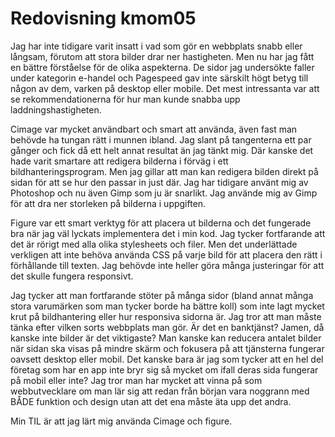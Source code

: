 ---
---
Redovisning kmom05
=========================

Jag har inte tidigare varit insatt i vad som gör en webbplats snabb eller långsam, förutom att stora bilder drar ner hastigheten. Men nu har jag fått en bättre förståelse för de olika aspekterna. De sidor jag undersökte faller under kategorin e-handel och Pagespeed gav inte särskilt högt betyg till någon av dem, varken på desktop eller mobile. Det mest intressanta var att se rekommendationerna för hur man kunde snabba upp laddningshastigheten.

Cimage var mycket användbart och smart att använda, även fast man behövde ha tungan rätt i munnen ibland. Jag slant på tangenterna ett par gånger och fick då ett helt annat resultat än jag tänkt mig. Där kanske det hade varit smartare att redigera bilderna i förväg i ett bildhanteringsprogram. Men jag gillar att man kan redigera bilden direkt på sidan för att se hur den passar in just där. Jag har tidigare använt mig av Photoshop och nu även Gimp som ju är snarlikt. Jag använde mig av Gimp för att dra ner storleken på bilderna i uppgiften.

Figure var ett smart verktyg för att placera ut bilderna och det fungerade bra när jag väl lyckats implementera det i min kod. Jag tycker fortfarande att det är rörigt med alla olika stylesheets och filer. Men det underlättade verkligen att inte behöva använda CSS på varje bild för att placera den rätt i förhållande till texten. Jag behövde inte heller göra många justeringar för att det skulle fungera responsivt.

Jag tycker att man fortfarande stöter på många sidor (bland annat många stora varumärken som man tycker borde ha bättre koll) som inte lagt mycket krut på bildhantering eller hur responsiva sidorna är. Jag tror att man måste tänka efter vilken sorts webbplats man gör. Är det en banktjänst? Jamen, då kanske inte bilder är det viktigaste? Man kanske kan reducera antalet bilder när sidan ska visas på mindre skärm och fokusera på att tjänsterna fungerar oavsett desktop eller mobil. Det kanske bara är jag som tycker att en hel del företag som har en app inte bryr sig så mycket om ifall deras sida fungerar på mobil eller inte? Jag tror man har mycket att vinna på som webbutvecklare om man lär sig att redan från början vara noggrann med BÅDE funktion och design utan att det ena måste äta upp det andra.

Min TIL är att jag lärt mig använda Cimage och figure.
